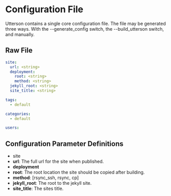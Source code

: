 # Configuration File
Utterson contains a single core configuration file. The file may be generated
three ways. With the --generate_config switch, the --build_utterson
switch, and manually.

## Raw File
```yaml
site:
  url: <string>
  deployment:
    root: <string>
    method: <string>
  jekyll_root: <string>
  site_title: <string>

tags:
  - default

categories:
  - default

users:
```

## Configuration Parameter Definitions
- site
 - **url**: The full url for the site when published.
 - **deployment**
  - **root**: The root location the site should be copied after building.
  - **method**: [rsync_ssh, rsync, cp]
 - **jekyll_root**: The root to the jekyll site.
 - **site_title**: The sites title.
